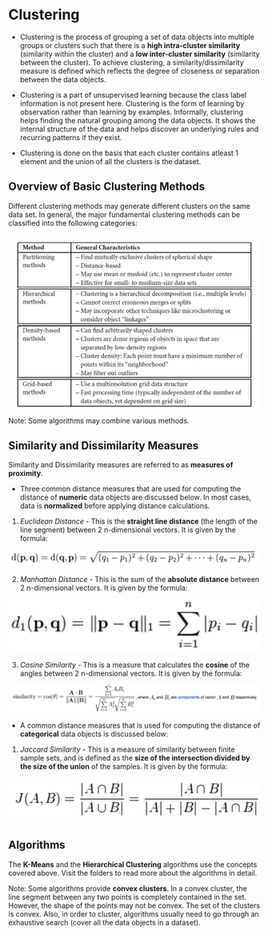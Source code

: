 # Clustering

* Clustering is the process of grouping a set of data objects into multiple groups or clusters such that there is a **high intra-cluster similarity** (similarity within the cluster) and a **low inter-cluster similarity** (similarity between the cluster). To achieve clustering, a similarity/dissimilarity measure is defined which reflects the degree of closeness or separation between the data objects. 

* Clustering is a part of unsupervised learning because the class label information is not present here. Clustering is the form of learning by observation rather than learning by examples. Informally, clustering helps finding the natural grouping among the data objects. It shows the internal structure of the data and helps discover an underlying rules and recurring patterns if they exist.

* Clustering is done on the basis that each cluster contains atleast 1 element and the union of all the clusters is the dataset. 

## Overview of Basic Clustering Methods

Different clustering methods may generate different clusters on the same data set. In general, the major fundamental clustering methods can be classified into the following categories:

![Basic Clustering Methods](./images/basic_clustering_methods.png)
	Note: Some algorithms may combine various methods. 

## Similarity and Dissimilarity Measures

Similarity and Dissimilarity measures are referred to as **measures of proximity**. 

* Three common distance measures that are used for computing the distance of **numeric** data objects are discussed below. In most cases, data is **normalized** before applying distance calculations.

1) *Euclidean Distance* - This is the **straight line distance** (the length of the line segment) between 2 n-dimensional vectors. It is given by the formula:

![Euclidean Distance](./images/e_distance.png)

2) *Manhattan Distance* - This is the sum of the **absolute distance** between 2 n-dimensional vectors. It is given by the formula:

![Manhattan Distance](./images/m_distance.png)

3) *Cosine Similarity* - This is a measure that calculates the **cosine** of the angles between 2 n-dimensional vectors. It is given by the formula:

![Cosine Similarity](./images/c_similarity.png)

* A common distance measures that is used for computing the distance of **categorical** data objects is discussed below:

1) *Jaccard Similarity* - This is a measure of similarity between finite sample sets, and is defined as the **size of the intersection divided by the size of the union** of the samples. It is given by the formula:

![Jaccard Similarity](./images/j_similarity.png)

## Algorithms

The **K-Means** and the **Hierarchical Clustering** algorithms use the concepts covered above. Visit the folders to read more about the algorithms in detail.

Note: Some algorithms provide **convex clusters**. In a convex cluster, the line segment between any two points is completely contained in the set. However, the shape of the points may not be convex. The set of the clusters is convex. Also, in order to cluster, algorithms usually need to go through an exhaustive search (cover all the data objects in a dataset). 
